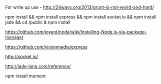 For write up use - http://24ways.org/2013/grunt-is-not-weird-and-hard/

npm install && npm install express && npm install socket.io && npm install jade && cd /public & npm install

https://github.com/joyent/node/wiki/Installing-Node.js-via-package-manager

https://github.com/visionmedia/express

http://socket.io/

http://jade-lang.com/reference/


npm install moment